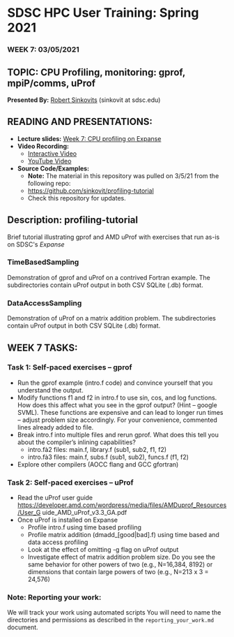 # SDSC HPC User Training: Spring 2021

###  WEEK 7: 03/05/2021

## TOPIC: CPU Profiling, monitoring: gprof, mpiP/comms, uProf	

**Presented By:** [Robert Sinkovits](https://www.sdsc.edu/research/researcher_spotlight/sinkovits_robert.html) (sinkovit  at  sdsc.edu)

## READING AND PRESENTATIONS:

* **Lecture slides:** [Week 7: CPU profiling on Expanse](https://github.com/sdsc-hpc-training-org/hpc-training-2021/blob/main/week7_cpu_prof/ProfileExpanse.pdf)
* **Video Recording:** 
   * [Interactive Video](https://education.sdsc.edu/training/hpc_user_training_2021/week7)
   * [YouTube Video](https://www.youtube.com/watch?v=Cl1C1UZ4kfI)
* **Source Code/Examples:** 
   * **Note:**  The material in this repository was pulled on 3/5/21 from the following repo: 
   * https://github.com/sinkovit/profiling-tutorial
   * Check this repository for updates.

## Description:  profiling-tutorial
Brief tutorial illustrating gprof and AMD uProf with exercises that run as-is on SDSC's *Expanse*

### TimeBasedSampling
Demonstration of gprof and uProf on a contrived Fortran example. The subdirectories contain uProf output in
both CSV SQLite (.db) format.

### DataAccessSampling
Demonstration of uProf on a matrix addition problem. The subdirectories contain uProf output in
both CSV SQLite (.db) format.


## WEEK 7 TASKS:

### Task 1: Self-paced exercises – gprof
* Run the gprof example (intro.f code) and convince yourself that you understand the output.
* Modify functions f1 and f2 in intro.f to use sin, cos, and log functions. How does this affect what you see in the gprof output? (Hint – google SVML).
These functions are expensive and can lead to longer run times – adjust problem size accordingly. For your convenience, commented lines already added to file.
* Break intro.f into multiple files and rerun gprof. What does this tell you about the compiler’s inlining capabilities?
   * intro.fà2 files: main.f, library.f (sub1, sub2, f1, f2)
   * intro.fà3 files: main.f, subs.f (sub1, sub2), funcs.f (f1, f2)
* Explore other compilers (AOCC flang and GCC gfortran)

### Task 2: Self-paced exercises – uProf
* Read the uProf user guide https://developer.amd.com/wordpress/media/files/AMDuprof_Resources/User_G uide_AMD_uProf_v3.3_GA.pdf
* Once uProf is installed on Expanse
   * Profile intro.f using time based profiling
   * Profile matrix addition (dmadd_[good|bad].f) using time based and data access profiling
   * Look at the effect of omitting -g flag on uProf output
   * Investigate effect of matrix addition problem size. Do you see the same behavior for other powers of two (e.g., N=16,384, 8192) or dimensions that contain large powers of two (e.g., N=213 x 3 = 24,576)


### Note: Reporting your work:
We will track your work using automated scripts
You will need to name the directories and permissions as described in the ``reporting_your_work.md`` document.

